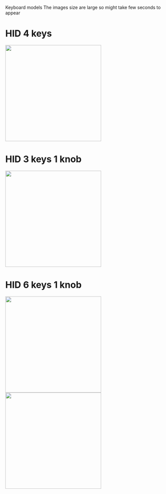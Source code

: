 Keyboard models
The images size are large so might take few seconds to appear

# HID 4 keys

<img align="center" src = "hid tester 4 keys/P1150273.JPG" style="width:300px" >

# HID 3 keys 1 knob

<img align="center" src = "hid 3 key 1 knob/P1150267.JPG" style="width:300px" >

# HID 6 keys 1 knob

<img align="center" src = "6 key 1 knob/P1150263.JPG" style="width:300px" >
<img align="center" src = "6 key 1 knob/P1150281.jpeg" style="width:300px" >
